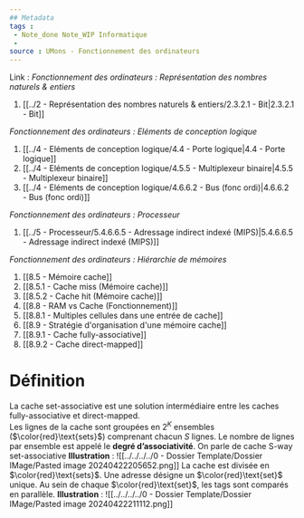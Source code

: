 ```yaml
---
## Metadata
tags : 
 - Note_done Note_WIP Informatique
 - 
source : UMons - Fonctionnement des ordinateurs
---
```


Link :
_Fonctionnement des ordinateurs : Représentation des nombres naturels & entiers_
1. [[../2 - Représentation des nombres naturels & entiers/2.3.2.1 - Bit|2.3.2.1 - Bit]]

_Fonctionnement des ordinateurs : Eléments de conception logique_
1. [[../4 - Eléments de conception logique/4.4 - Porte logique|4.4 - Porte logique]]
2. [[../4 - Eléments de conception logique/4.5.5 - Multiplexeur binaire|4.5.5 - Multiplexeur binaire]]
3. [[../4 - Eléments de conception logique/4.6.6.2 - Bus (fonc ordi)|4.6.6.2 - Bus (fonc ordi)]]

_Fonctionnement des ordinateurs : Processeur_
1. [[../5 - Processeur/5.4.6.6.5 - Adressage indirect indexé (MIPS)|5.4.6.6.5 - Adressage indirect indexé (MIPS)]]

_Fonctionnement des ordinateurs : Hiérarchie de mémoires_
1. [[8.5 - Mémoire cache]]
2. [[8.5.1 - Cache miss (Mémoire cache)]]
3. [[8.5.2 - Cache hit (Mémoire cache)]]
4. [[8.8 - RAM vs Cache (Fonctionnement)]]
5. [[8.8.1 - Multiples cellules dans une entrée de cache]]
6. [[8.9 - Stratégie d'organisation d'une mémoire cache]]
7. [[8.9.1 - Cache fully-associative]]
8. [[8.9.2 - Cache direct-mapped]]

# Définition
La cache set-associative est une solution intermédiaire entre les caches fully-associative et direct-mapped. 
\
Les lignes de la cache sont groupées en $2^K$ ensembles ($\color{red}\text{sets}$) comprenant chacun $S$ lignes. Le nombre de lignes par ensemble est appelé le **degré d’associativité**. On parle de cache S-way set-associative
**Illustration** : ![[../../../../0 - Dossier Template/Dossier IMage/Pasted image 20240422205652.png]]
La cache est divisée en $\color{red}\text{sets}$. Une adresse désigne un $\color{red}\text{set}$ unique. Au sein de chaque $\color{red}\text{set}$, les tags sont comparés en parallèle.
**Illustration** : ![[../../../../0 - Dossier Template/Dossier IMage/Pasted image 20240422211112.png]]
